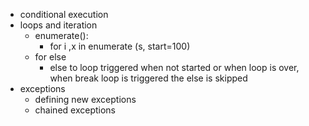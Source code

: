 - conditional execution
- loops and iteration
	- enumerate():
		- for i ,x in enumerate (s, start=100)
	- for else
		- else to loop triggered when not started or when loop is over, when break loop is triggered the else is skipped
- exceptions
	- defining new exceptions
	- chained exceptions